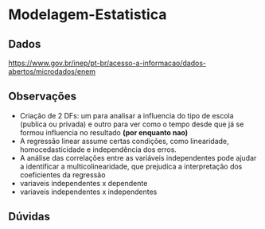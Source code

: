 # Modelagem-Estatistica

## Dados
https://www.gov.br/inep/pt-br/acesso-a-informacao/dados-abertos/microdados/enem

## Observações
* Criação de 2 DFs: um para analisar a influencia do tipo de escola (publica ou privada) e outro para ver como o tempo desde que já se formou influencia no resultado **(por enquanto nao)**
* A regressão linear assume certas condições, como linearidade, homocedasticidade e independência dos erros.
* A análise das correlações entre as variáveis independentes pode ajudar a identificar a multicolinearidade, que prejudica a interpretação dos coeficientes da regressão
* variaveis independentes x dependente
* variaveis independentes x independentes

## Dúvidas
